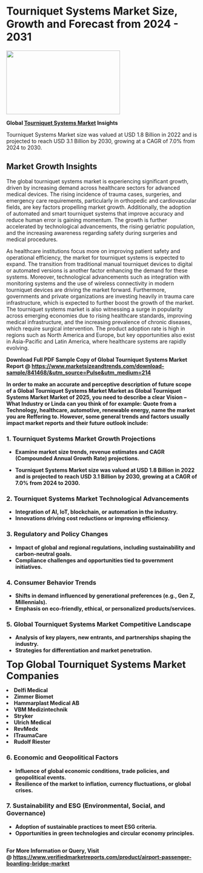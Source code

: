 <H1>Tourniquet Systems Market Size, Growth and Forecast from 2024 - 2031</H1><img class="aligncenter size-medium wp-image-584254" src="https://thirdeyenews.in/wp-content/uploads/2024/09/Global-Market-Research-300x168.jpeg" alt="" width="300" height="168" /><p><strong>Global&nbsp;<a href="https://www.marketsizeandtrends.com/download-sample/841468/&amp;utm_source=Pulse&amp;utm_medium=214">Tourniquet Systems Market</a> Insights</strong></p><p>Tourniquet Systems Market size was valued at USD 1.8 Billion in 2022 and is projected to reach USD 3.1 Billion by 2030, growing at a CAGR of 7.0% from 2024 to 2030.</p><p><h2>Market Growth Insights</h2> <p>The global tourniquet systems market is experiencing significant growth, driven by increasing demand across healthcare sectors for advanced medical devices. The rising incidence of trauma cases, surgeries, and emergency care requirements, particularly in orthopedic and cardiovascular fields, are key factors propelling market growth. Additionally, the adoption of automated and smart tourniquet systems that improve accuracy and reduce human error is gaining momentum. The growth is further accelerated by technological advancements, the rising geriatric population, and the increasing awareness regarding safety during surgeries and medical procedures.</p> <p><strong></strong></p> <p>As healthcare institutions focus more on improving patient safety and operational efficiency, the market for tourniquet systems is expected to expand. The transition from traditional manual tourniquet devices to digital or automated versions is another factor enhancing the demand for these systems. Moreover, technological advancements such as integration with monitoring systems and the use of wireless connectivity in modern tourniquet devices are driving the market forward. Furthermore, governments and private organizations are investing heavily in trauma care infrastructure, which is expected to further boost the growth of the market. The tourniquet systems market is also witnessing a surge in popularity across emerging economies due to rising healthcare standards, improving medical infrastructure, and the increasing prevalence of chronic diseases, which require surgical intervention. The product adoption rate is high in regions such as North America and Europe, but key opportunities also exist in Asia-Pacific and Latin America, where healthcare systems are rapidly evolving.</p> <p><strong></p><p><span class=""><strong>Download Full PDF Sample Copy of Global Tourniquet Systems Market Report</strong> @ <a href="https://www.marketsizeandtrends.com/download-sample/841468/&amp;utm_source=Pulse&amp;utm_medium=214" target="_blank">https://www.marketsizeandtrends.com/download-sample/841468/&amp;utm_source=Pulse&amp;utm_medium=214</a></span></p><p>In order to make an accurate and perceptive description of future scope of a Global&nbsp;Tourniquet Systems Market Market as Global&nbsp;Tourniquet Systems Market Market of 2025, you need to describe a clear Vision &ndash; What Industry or Linda can you think of for example: Quote from a Technology, healthcare, automotive, renewable energy, name the market you are Reffering to. However, some general trends and factors usually impact market reports and their future outlook include:</p><h3>1.&nbsp;<strong>Tourniquet Systems Market Growth Projections</strong></h3><ul><li>Examine market size trends, revenue estimates and CAGR (Compounded Annual Growth Rate) projections.</li><li><p>Tourniquet Systems Market size was valued at USD 1.8 Billion in 2022 and is projected to reach USD 3.1 Billion by 2030, growing at a CAGR of 7.0% from 2024 to 2030.</p></li></ul><h3>2.&nbsp;<strong>Tourniquet Systems Market Technological Advancements</strong></h3><ul><li>Integration of AI, IoT, blockchain, or automation in the industry.</li><li>Innovations driving cost reductions or improving efficiency.</li></ul><h3>3.&nbsp;<strong>Regulatory and Policy Changes</strong></h3><ul><li>Impact of global and regional regulations, including sustainability and carbon-neutral goals.</li><li>Compliance challenges and opportunities tied to government initiatives.</li></ul><h3>4.&nbsp;<strong>Consumer Behavior Trends</strong></h3><ul><li>Shifts in demand influenced by generational preferences (e.g., Gen Z, Millennials).</li><li>Emphasis on eco-friendly, ethical, or personalized products/services.</li></ul><h3>5.&nbsp;<strong>Global Tourniquet Systems Market Competitive Landscape</strong></h3><ul><li>Analysis of key players, new entrants, and partnerships shaping the industry.</li><li>Strategies for differentiation and market penetration.</li></ul><p data-pm-slice="1 1 []"><span style="color: inherit; font-family: inherit; font-size: 25px;">Top Global Tourniquet Systems Market Companies</span></p><div class="" data-test-id=""><p><li>Delfi Medical</li><li> Zimmer Biomet</li><li> Hammarplast Medical AB</li><li> VBM Medizintechnik</li><li> Stryker</li><li> Ulrich Medical</li><li> RevMedx</li><li> ITraumaCare</li><li> Rudolf Riester</li></p></div><h3>6.&nbsp;<strong>Economic and Geopolitical Factors</strong></h3><ul><li>Influence of global economic conditions, trade policies, and geopolitical events.</li><li>Resilience of the market to inflation, currency fluctuations, or global crises.</li></ul><h3>7.&nbsp;<strong>Sustainability and ESG (Environmental, Social, and Governance)</strong></h3><ul><li>Adoption of sustainable practices to meet ESG criteria.</li><li>Opportunities in green technologies and circular economy principles.</li></ul><h2><strong style="font-size: 14px;">For More Information or Query, Visit @&nbsp;</strong><a style="background-color: #ffffff; font-size: 14px;" href="https://www.marketsizeandtrends.com/report/tourniquet-systems-market/" target="_blank">https://www.verifiedmarketreports.com/product/airport-passenger-boarding-bridge-market</a></h2>
